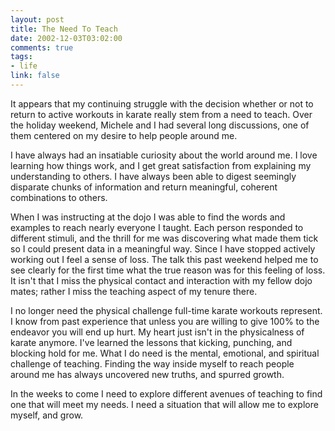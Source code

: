 ```yaml
--- 
layout: post
title: The Need To Teach
date: 2002-12-03T03:02:00
comments: true
tags:
- life
link: false
---
```

It appears that my continuing struggle with the decision whether or not to return to active workouts in karate really stem from a need to teach. Over the holiday weekend, Michele and I had several long discussions, one of them centered on my desire to help people around me.

I have always had an insatiable curiosity about the world around me. I love learning how things work, and I get great satisfaction from explaining my understanding to others. I have always been able to digest seemingly disparate chunks of information and return meaningful, coherent combinations to others.

When I was instructing at the dojo I was able to find the words and examples to reach nearly everyone I taught. Each person responded to different stimuli, and the thrill for me was discovering what made them tick so I could present data in a meaningful way. Since I have stopped actively working out I feel a sense of loss. The talk this past weekend helped me to see clearly for the first time what the true reason was for this feeling of loss. It isn't that I miss the physical contact and interaction with my fellow dojo mates; rather I miss the teaching aspect of my tenure there.

I no longer need the physical challenge full-time karate workouts represent. I know from past experience that unless you are willing to give 100% to the endeavor you will end up hurt. My heart just isn't in the physicalness of karate anymore. I've learned the lessons that kicking, punching, and blocking hold for me. What I do need is the mental, emotional, and spiritual challenge of teaching. Finding the way inside myself to reach people around me has always uncovered new truths, and spurred growth.

In the weeks to come I need to explore different avenues of teaching to find one that will meet my needs. I need a situation that will allow me to explore myself, and grow.
